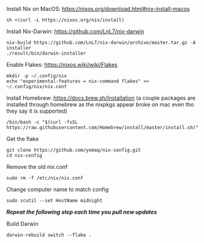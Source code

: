 Install Nix on MacOS:
https://nixos.org/download.html#nix-install-macos
```
sh <(curl -L https://nixos.org/nix/install)
```
Install Nix-Darwin:
https://github.com/LnL7/nix-darwin
```
nix-build https://github.com/LnL7/nix-darwin/archive/master.tar.gz -A installer
./result/bin/darwin-installer
```
Enable Flakes:
https://nixos.wiki/wiki/Flakes
```
mkdir -p ~/.config/nix
echo "experimental-features = nix-command flakes" >> ~/.config/nix/nix.conf
```
Install Homebrew: https://docs.brew.sh/Installation
(a couple packages are installed through homebrew as the nixpkgs appear broke on mac even tho they say it is supported)
```
/bin/bash -c "$(curl -fsSL https://raw.githubusercontent.com/Homebrew/install/master/install.sh)"
```
Get the flake
```
git clone https://github.com/yomaq/nix-config.git
cd nix-config
```
Remove the old nix.conf 
```
sudo rm -f /etc/nix/nix.conf
```
Change computer name to match config
```
sudo scutil --set HostName midnight
```
***Repeat the following step each time you pull new updates***

Build Darwin
```
darwin-rebuild switch --flake .
```

